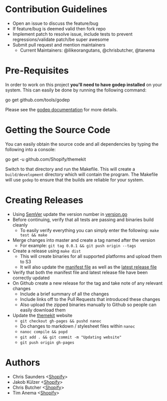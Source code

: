 # Contribution Guidelines

- Open an issue to discuss the feature/bug
- If feature/bug is deemed valid then fork repo
- Implement patch to resolve issue, include tests to prevent regressions/validate patch/be super awesome
- Submit pull request and mention maintainers
  - Current Maintainers: @ilikeorangutans, @chrisbutcher, @tanema

# Pre-Requisites

In order to work on this project **you'll need to have godep installed** on your system. This can easily
be done by running the following command:

  go get github.com/tools/godep

Please see the [godep documentation](https://github.com/tools/godep) for more details.

# Getting the Source Code

You can easily obtain the source code and all dependencies by typing the following into a console:

  go get -u github.com/Shopify/themekit

Switch to that directory and run the Makefile. This will create a `build/development` directory which will
contain the program. The Makefile will use `godep` to ensure that the builds are reliable for your system.

# Creating Releases

- Using [SemVer](http://semver.org/) update the version number in [version.go](version.go)
- Before continuing, verify that all tests are passing and binaries build cleanly
  - To easily verify everything you can simply enter the following: `make test && make`
- Merge changes into master and create a tag named after the version
  - For example: `git tag 0.0.1 && git push origin --tags`
- Create a release using `make dist`
  - This will create binaries for all supported platforms and upload them to S3
  - It will also update the [manifest file](https://shopify-themekit.s3.amazonaws.com/releases/all.json) as well as the [latest release file](https://shopify-themekit.s3.amazonaws.com/releases/latest.json)
- Verify that both the manifest file and latest release file have been correctly updated
- On Github create a new release for the tag and take note of any relevant changes
  - Include a brief summary of all the changes
  - Include links off to the Pull Requests that introduced these changes
  - Also upload the zipped binaries manually to Github so people can easily download them
- Update the [themekit](http://themekit.cat) website
  - `git checkout gh-pages && pushd nanoc`
  - Do changes to markdown / stylesheet files within `nanoc`
  - `nanoc compile && popd`
  - `git add . && git commit -m "Updating website"`
  - `git push origin gh-pages`

# Authors

- Chris Saunders <[Shopify](https://shopify.com)>
- Jakob Külzer <[Shopify](https://shopify.com)>
- Chris Butcher <[Shopify](https://shopify.com)>
- Tim Anema <[Shopify](https://shopify.com)>
